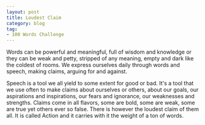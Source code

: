 ```yaml
---
layout: post
title: Loudest Claim
category: blog
tag:
- 100 Words Challenge
---
```


Words can be powerful and meaningful, full of wisdom and knowledge or they can be weak and petty, stripped of any meaning, empty and dark like the coldest of rooms. We express ourselves daily through words and speech, making claims, arguing for and against.

Speech is a tool we all yield to some extent for good or bad. It's a tool that we use often to make claims about ourselves or others, about our goals, our aspirations and inspirations, our fears and ignorance, our weaknesses and strengths. Claims come in all flavors, some are bold, some are weak, some are true yet others ever so false. There is however the loudest claim of them all. It is called Action and it carries with it the weight of a ton of words.
